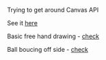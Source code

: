 Trying to get around Canvas API

See it [here](https://aadhinana.github.io/basic-canvas/)

Basic free hand drawing - [check](https://aadhinana.github.io/basic-canvas/)

Ball boucing off side - [check](https://aadhinana.github.io/basic-canvas/ball)
